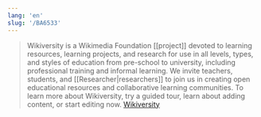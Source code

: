```yaml
---
lang: 'en'
slug: '/BA6533'
---
```


> Wikiversity is a Wikimedia Foundation [[project]] devoted to learning resources, learning projects, and research for use in all levels, types, and styles of education from pre-school to university, including professional training and informal learning. We invite teachers, students, and [[Researcher|researchers]] to join us in creating open educational resources and collaborative learning communities. To learn more about Wikiversity, try a guided tour, learn about adding content, or start editing now. [Wikiversity](https://en.wikiversity.org/wiki/Wikiversity:Main_Page)
